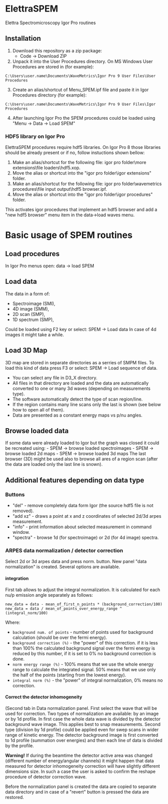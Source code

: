 # ElettraSPEM
Elettra Spectromicroscopy Igor Pro routines


## Installation

1. Download this repository as a zip package:
    - Code -> Download ZIP
2. Unpack it into the User Procedures directory.
On MS Windows User Procedures are stored in (for example): 
```
C:\Users\user.name\Documents\WaveMetrics\Igor Pro 9 User Files\User Procedures
```
3. Create an alias/shortcut of Menu_SPEM.ipf file and paste it in Igor Procedures directory (for example):
```
C:\Users\user.name\Documents\WaveMetrics\Igor Pro 9 User Files\Igor Procedures
```
4. After launching Igor Pro the SPEM procedures could be loaded using "Menu -> Data -> Load SPEM"

### HDF5 library on Igor Pro
ElettraSPEM procedures require hdf5 libraries. On Igor Pro 8 those libraries should be already present or if no, follow instuctions shown bellow:
1. Make an alias/shortcut for the following file: igor pro folder\more extensions\file loaders\hdf5.xop. 
2. Move the alias or shortcut into the "igor pro folder\igor extensions" folder.
3. Make an alias/shortcut for the following file: igor pro folder\wavemetrics procedures\file input output\hdf5 browser.ipf. 
4. Move the alias or shortcut into the "igor pro folder\igor procedures" folder. 

This activates igor procedures that implement an hdf5 browser and add a "new hdf5 browser" menu item in the data->load waves menu.

# Basic usage of SPEM routines

## Load procedures
In Igor Pro menus open: data -> load SPEM

## Load data
The data in a form of:
- Spectroimage (SMI),
- 4D image (SMM),
- 2D scan (SMP),
- 1D spectrum (SMP),

Could be loaded using F2 key or select: SPEM -> Load data
In case of 4d images it might take a while.

## Load 3D Map
3D map are stored in separate directories as a serries of SMPM files. 
To load this kind of data press F3 or select: SPEM -> Load sequence of data.

- You can select any file in D3_X directory.
- All files in that directory are loaded and the data are automatically converted to one or many 3d waves (depending on measurements type).
- The software automatically detect the type of scan region/line.
- If the region contains many line scans only the last is shown (see below how to open all of them).
- Data are presented as a constant energy maps vs p/nu angles.

## Browse loaded data
If some data were already loaded to Igor but the graph was closed it could be recreated using:
    - SPEM -> browse loaded spectroimages
    - SPEM -> browse loaded 2d maps
    - SPEM -> browse loaded 3d maps
The last browser (3D) might be used also to browse all ares of a region scan (after the data are loaded only the last line is snown). 

## Additional features depending on data type

### Buttons
- "del" - remove completely data form Igor (the source hdf5 file is not removed).
- "add xz" - draws a point at x and z coordinates of selected 2d/3d arpes measurement.
- "info" - print information about selected measurement in command window.
- "spectra" - browse 1d (for spectroimage) or 2d (for 4d image) spectra.

### ARPES data normalization / detector correction
Select 2d or 3d arpes data and press norm. button. New panel "data normalization" is created. Several options are available.

#### integration
First tab allows to adjust the integral normalization. 
It is calculated for each nu/p emission angle separately as follows:

```
new_data = data - mean_of_first_n_points * (background_correction/100)
new_data = data / mean_of_points_over_energy_range ^ (integral_norm/100)
```
Where:
- `background num. of points` - number of points used for background calculation (should be over the fermi energy).
- `background correction (%)` - the "power" of this correction. if it is less than 100% the calculated background signal over the fermi energy is reduced by this number, if it is set to 0% no background correction is done.
- `norm energy range (%)` - 100% means that we use the whole energy range to calculate the integrated signal. 50% means that we use only the half of the points (starting from the lowest energy). 
- `integral norm (%)` - the "power" of integral normalization, 0% means no correction.

#### Correct the detector inhomogeneity
(Second tab in Data normalization panel.
First select the wave that will be used for correction. Two types of normalization are available: by an image or by 1d profile.
In first case the whole data wave is divided by the detector background wave image. This applies best to snap measurements.
Second type (division by 1d profile) could be applied even for swep scans in wider range of kinetic energy. The detector background image is first converted to 1d profile (summation over energies) and then each line of data is divided by the profile.

**Warning!**
If during the beamtime the detector active area was changed (different number of energy/angular channels) it might happen that data measured for detector inhomogeneity correction will have slightly different dimensions size. In such a case the user is asked to confirm the reshape procedure of detector correction wave.

Before the normalization panel is created the data are copied to separate data directory and in case of a "revert" button is pressed the data are restored.
